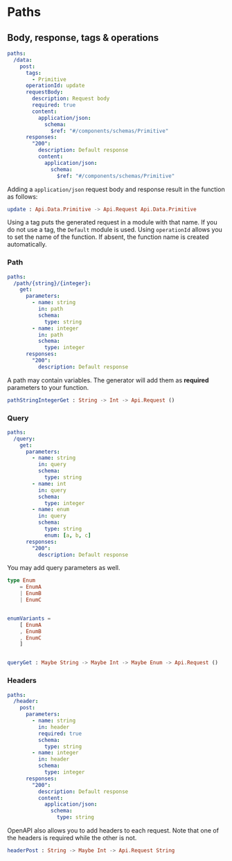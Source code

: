 # Paths

## Body, response, tags & operations

```yaml
paths:
  /data:
    post:
      tags:
        - Primitive
      operationId: update
      requestBody:
        description: Request body
        required: true
        content:
          application/json:
            schema:
              $ref: "#/components/schemas/Primitive"
      responses:
        "200":
          description: Default response
          content:
            application/json:
              schema:
                $ref: "#/components/schemas/Primitive"
```

Adding a `application/json` request body and response result in the function as follows:

```elm
update : Api.Data.Primitive -> Api.Request Api.Data.Primitive
```

Using a tag puts the generated request in a module with that name.
If you do not use a tag, the `Default` module is used.
Using `operationId` allows you to set the name of the function.
If absent, the function name is created automatically.


### Path

```yaml
paths:
  /path/{string}/{integer}:
    get:
      parameters:
        - name: string
          in: path
          schema:
            type: string
        - name: integer
          in: path
          schema:
            type: integer
      responses:
        "200":
          description: Default response
```

A path may contain variables.
The generator will add them as **required** parameters to your function.

```elm
pathStringIntegerGet : String -> Int -> Api.Request ()
```
### Query

```yaml
paths:
  /query:
    get:
      parameters:
        - name: string
          in: query
          schema:
            type: string
        - name: int
          in: query
          schema:
            type: integer
        - name: enum
          in: query
          schema:
            type: string
            enum: [a, b, c]
      responses:
        "200":
          description: Default response
```

You may add query parameters as well.

```elm
type Enum
    = EnumA
    | EnumB
    | EnumC


enumVariants =
    [ EnumA
    , EnumB
    , EnumC
    ]


queryGet : Maybe String -> Maybe Int -> Maybe Enum -> Api.Request ()
```

### Headers

```yaml
paths:
  /header:
    post:
      parameters:
        - name: string
          in: header
          required: true
          schema:
            type: string
        - name: integer
          in: header
          schema:
            type: integer
      responses:
        "200":
          description: Default response
          content:
            application/json:
              schema:
                type: string
```

OpenAPI also allows you to add headers to each request.
Note that one of the headers is required while the other is not.

```elm
headerPost : String -> Maybe Int -> Api.Request String
```